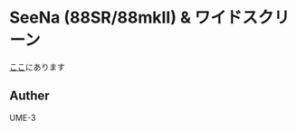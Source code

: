 # SeeNa (88SR/88mkII) & ワイドスクリーン


[ここ](http://dmpsoft.s17.xrea.com/data/seenacut.zip)にあります


## Auther
UME-3
